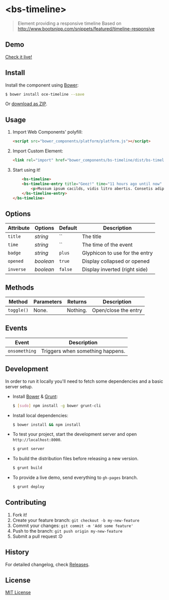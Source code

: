 # &lt;bs-timeline&gt;

> Element providing a responsive timeline
> Based on
> http://www.bootsnipp.com/snippets/featured/timeline-responsive

## Demo

[Check it live!](http://h0ru5.github.io/bs-timeline)

## Install

Install the component using [Bower](http://bower.io/):

```sh
$ bower install oce-timeline --save
```

Or [download as ZIP](https://github.com/h0ru5/bs-timeline/archive/master.zip).

## Usage

1. Import Web Components' polyfill:

    ```html
    <script src="bower_components/platform/platform.js"></script>
    ```

2. Import Custom Element:

    ```html
    <link rel="import" href="bower_components/bs-timeline/dist/bs-timeline.html">
    ```

3. Start using it!

    ```html
        <bs-timeline>
		<bs-timeline-entry title="Geez!" time="11 hours ago until now" badge="plus">
			<p>Mussum ipsum cacilds, vidis litro abertis. Consetis adipiscings elitis. Pra lá , depois divoltis porris, paradis. Paisis, filhis, espiritis santis. Mé faiz elementum girarzis, nisi eros vermeio, in elementis mé pra quem é amistosis quis leo. Manduma pindureta quium dia nois paga. Sapien in monti palavris qui num significa nadis i pareci latim. Interessantiss quisso pudia ce receita de bolis, mais bolis eu num gostis.</p>
		</bs-timeline-entry>
	</bs-timeline>
    ```

## Options

Attribute     | Options     | Default      | Description
---           | ---         | ---          | ---
`title`       | *string*    | ``           | The title
`time`        | *string*    | ``           | The time of the event
`badge`       | *string*    | `plus`       | Glyphicon to use for the entry
`opened`      | *boolean*   | `true`       | Display collapsed or opened
`inverse`     | *boolean*   | `false`      | Display inverted (right side)



## Methods

Method        | Parameters   | Returns     | Description
---           | ---          | ---         | ---
`toggle()`    | None.        | Nothing.    | Open/close the entry

## Events

Event         | Description
---           | ---
`onsomething` | Triggers when something happens.

## Development

In order to run it locally you'll need to fetch some dependencies and a basic server setup.

* Install [Bower](http://bower.io/) & [Grunt](http://gruntjs.com/):

    ```sh
    $ [sudo] npm install -g bower grunt-cli
    ```

* Install local dependencies:

    ```sh
    $ bower install && npm install
    ```

* To test your project, start the development server and open `http://localhost:8000`.

    ```sh
    $ grunt server
    ```

* To build the distribution files before releasing a new version.

    ```sh
    $ grunt build
    ```

* To provide a live demo, send everything to `gh-pages` branch.

    ```sh
    $ grunt deploy
    ```

## Contributing

1. Fork it!
2. Create your feature branch: `git checkout -b my-new-feature`
3. Commit your changes: `git commit -m 'Add some feature'`
4. Push to the branch: `git push origin my-new-feature`
5. Submit a pull request :D

## History

For detailed changelog, check [Releases](https://github.com/h0ru5/bs-timeline/releases).

## License

[MIT License](http://opensource.org/licenses/MIT)
